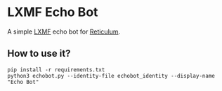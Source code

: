 # LXMF Echo Bot

A simple [LXMF](https://github.com/markqvist/LXMF/) echo bot for [Reticulum](https://github.com/markqvist/Reticulum/).

## How to use it?

```
pip install -r requirements.txt
python3 echobot.py --identity-file echobot_identity --display-name "Echo Bot"
```
